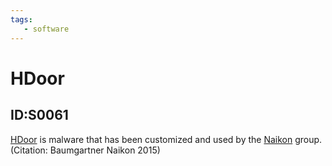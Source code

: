 ```yaml
---
tags:
   - software
---
```

# HDoor
## ID:S0061
[HDoor](software/S0061) is malware that has been customized and used by the [Naikon](groups/G0019) group. (Citation: Baumgartner Naikon 2015)
